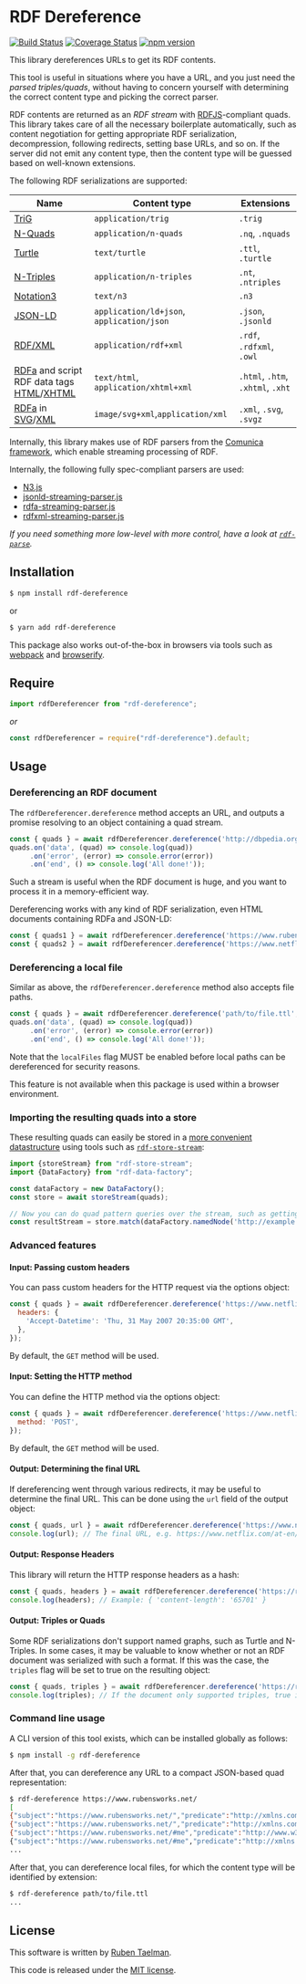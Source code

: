 # RDF Dereference

[![Build Status](https://travis-ci.org/rubensworks/rdf-dereference.js.svg?branch=master)](https://travis-ci.org/rubensworks/rdf-dereference.js)
[![Coverage Status](https://coveralls.io/repos/github/rubensworks/rdf-dereference.js/badge.svg?branch=master)](https://coveralls.io/github/rubensworks/rdf-dereference.js?branch=master)
[![npm version](https://badge.fury.io/js/rdf-dereference.svg)](https://www.npmjs.com/package/rdf-dereference)

This library dereferences URLs to get its RDF contents.

This tool is useful in situations where you have a URL,
and you just need the _parsed triples/quads_,
without having to concern yourself with determining the correct content type and picking the correct parser.

RDF contents are returned as an _RDF stream_ with [RDFJS](http://rdf.js.org/)-compliant quads.
This library takes care of all the necessary boilerplate automatically,
such as content negotiation for getting appropriate RDF serialization, decompression, following redirects, setting base URLs, and so on.
If the server did not emit any content type, then the content type will be guessed based on well-known extensions.

The following RDF serializations are supported:

| **Name** | **Content type** | **Extensions** |
| -------- | ---------------- | ------------- |
| [TriG](https://www.w3.org/TR/trig/) | `application/trig` | `.trig` |
| [N-Quads](https://www.w3.org/TR/n-quads/) | `application/n-quads` | `.nq`, `.nquads` |
| [Turtle](https://www.w3.org/TR/turtle/) | `text/turtle` | `.ttl`, `.turtle` |
| [N-Triples](https://www.w3.org/TR/n-triples/) | `application/n-triples` | `.nt`, `.ntriples` |
| [Notation3](https://www.w3.org/TeamSubmission/n3/) | `text/n3` | `.n3` |
| [JSON-LD](https://json-ld.org/) | `application/ld+json`, `application/json` | `.json`, `.jsonld` |
| [RDF/XML](https://www.w3.org/TR/rdf-syntax-grammar/) | `application/rdf+xml` | `.rdf`, `.rdfxml`, `.owl` |
| [RDFa](https://www.w3.org/TR/rdfa-in-html/) and script RDF data tags [HTML](https://html.spec.whatwg.org/multipage/)/[XHTML](https://www.w3.org/TR/xhtml-rdfa/) | `text/html`, `application/xhtml+xml` | `.html`, `.htm`, `.xhtml`, `.xht` |
| [RDFa](https://www.w3.org/TR/2008/REC-SVGTiny12-20081222/metadata.html#MetadataAttributes) in [SVG](https://www.w3.org/TR/SVGTiny12/)/[XML](https://html.spec.whatwg.org/multipage/) | `image/svg+xml`,`application/xml` | `.xml`, `.svg`, `.svgz` |

Internally, this library makes use of RDF parsers from the [Comunica framework](https://github.com/comunica/comunica),
which enable streaming processing of RDF.

Internally, the following fully spec-compliant parsers are used:

* [N3.js](https://github.com/rdfjs/n3.js)
* [jsonld-streaming-parser.js](https://github.com/rubensworks/jsonld-streaming-parser.js)
* [rdfa-streaming-parser.js](https://github.com/rubensworks/rdfa-streaming-parser.js)
* [rdfxml-streaming-parser.js](https://github.com/rdfjs/rdfxml-streaming-parser.js)

_If you need something more low-level with more control, have a look at [`rdf-parse`](https://github.com/rubensworks/rdf-parse.js#readme)._

## Installation

```bash
$ npm install rdf-dereference
```

or

```bash
$ yarn add rdf-dereference
```

This package also works out-of-the-box in browsers via tools such as [webpack](https://webpack.js.org/) and [browserify](http://browserify.org/).

## Require

```typescript
import rdfDereferencer from "rdf-dereference";
```

_or_

```javascript
const rdfDereferencer = require("rdf-dereference").default;
```

## Usage

### Dereferencing an RDF document

The `rdfDereferencer.dereference` method accepts an URL,
and outputs a promise resolving to an object containing a quad stream.

```javascript
const { quads } = await rdfDereferencer.dereference('http://dbpedia.org/page/12_Monkeys');
quads.on('data', (quad) => console.log(quad))
     .on('error', (error) => console.error(error))
     .on('end', () => console.log('All done!'));
```

Such a stream is useful when the RDF document is huge,
and you want to process it in a memory-efficient way.

Dereferencing works with any kind of RDF serialization,
even HTML documents containing RDFa and JSON-LD:

```javascript
const { quads1 } = await rdfDereferencer.dereference('https://www.rubensworks.net/');
const { quads2 } = await rdfDereferencer.dereference('https://www.netflix.com/title/80180182');
```

### Dereferencing a local file

Similar as above, the `rdfDereferencer.dereference` method also accepts file paths.

```javascript
const { quads } = await rdfDereferencer.dereference('path/to/file.ttl', { localFiles: true });
quads.on('data', (quad) => console.log(quad))
     .on('error', (error) => console.error(error))
     .on('end', () => console.log('All done!'));
```

Note that the `localFiles` flag MUST be enabled before local paths can be dereferenced for security reasons.

This feature is not available when this package is used within a browser environment.

### Importing the resulting quads into a store

These resulting quads can easily be stored in a [more convenient datastructure](http://rdf.js.org/stream-spec/#store-interface)
using tools such as [`rdf-store-stream`](https://www.npmjs.com/package/rdf-store-stream):

```javascript
import {storeStream} from "rdf-store-stream";
import {DataFactory} from "rdf-data-factory";

const dataFactory = new DataFactory();
const store = await storeStream(quads);

// Now you can do quad pattern queries over the stream, such as getting all triples having 'http://example.org/subject' as subject.
const resultStream = store.match(dataFactory.namedNode('http://example.org/subject'));
```

### Advanced features

#### Input: Passing custom headers

You can pass custom headers for the HTTP request via the options object:

```javascript
const { quads } = await rdfDereferencer.dereference('https://www.netflix.com/title/80180182', {
  headers: {
    'Accept-Datetime': 'Thu, 31 May 2007 20:35:00 GMT',
  },
});
```

By default, the `GET` method will be used.

#### Input: Setting the HTTP method

You can define the HTTP method via the options object:

```javascript
const { quads } = await rdfDereferencer.dereference('https://www.netflix.com/title/80180182', {
  method: 'POST',
});
```

By default, the `GET` method will be used.

#### Output: Determining the final URL

If dereferencing went through various redirects, it may be useful to determine the final URL.
This can be done using the `url` field of the output object:

```javascript
const { quads, url } = await rdfDereferencer.dereference('https://www.netflix.com/title/80180182');
console.log(url); // The final URL, e.g. https://www.netflix.com/at-en/title/80180182
```

#### Output: Response Headers

This library will return the HTTP response headers as a hash:

```javascript
const { quads, headers } = await rdfDereferencer.dereference('https://ruben.verborgh.org/profile/');
console.log(headers); // Example: { 'content-length': '65701' }
```

#### Output: Triples or Quads

Some RDF serializations don't support named graphs, such as Turtle and N-Triples.
In some cases, it may be valuable to know whether or not an RDF document was serialized with such a format.
If this was the case, the `triples` flag will be set to true on the resulting object:

```javascript
const { quads, triples } = await rdfDereferencer.dereference('https://ruben.verborgh.org/profile/');
console.log(triples); // If the document only supported triples, true in this case, since it returned Turtle.
```

### Command line usage

A CLI version of this tool exists, which can be installed globally as follows:

```bash
$ npm install -g rdf-dereference
```

After that, you can dereference any URL to a compact JSON-based quad representation:

```bash
$ rdf-dereference https://www.rubensworks.net/
[
{"subject":"https://www.rubensworks.net/","predicate":"http://xmlns.com/foaf/0.1/primaryTopic","object":"https://www.rubensworks.net/#me","graph":""},
{"subject":"https://www.rubensworks.net/","predicate":"http://xmlns.com/foaf/0.1/maker","object":"https://www.rubensworks.net/#me","graph":""},
{"subject":"https://www.rubensworks.net/#me","predicate":"http://www.w3.org/1999/02/22-rdf-syntax-ns#type","object":"http://xmlns.com/foaf/0.1/Person","graph":""},
{"subject":"https://www.rubensworks.net/#me","predicate":"http://xmlns.com/foaf/0.1/name","object":"\"Ruben Taelman\"","graph":""},
...
```

After that, you can dereference local files, for which the content type will be identified by extension:

```bash
$ rdf-dereference path/to/file.ttl
...
```

## License
This software is written by [Ruben Taelman](http://rubensworks.net/).

This code is released under the [MIT license](http://opensource.org/licenses/MIT).

